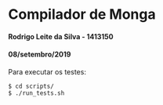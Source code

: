 # Compilador de Monga
#### Rodrigo Leite da Silva - 1413150
#### 08/setembro/2019

Para executar os testes:
```
$ cd scripts/
$ ./run_tests.sh
```
